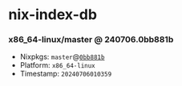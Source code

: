 # nix-index-db
### x86_64-linux/master @ 240706.0bb881b
- Nixpkgs: `master`@[`0bb881b`](https://github.com/NixOS/nixpkgs/commit/0bb881bfc2faf1e73e227ebba56fa9604686fc62)
- Platform: `x86_64-linux`
- Timestamp: `20240706010359`
